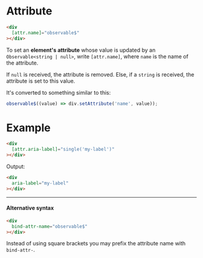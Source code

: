 # Attribute

```html
<div
  [attr.name]="observable$"
></div>
```

To set an **element's attribute** whose value is updated by an `Observable<string | null>`, write `[attr.name]`,
where `name` is the name of the attribute.

If `null` is received, the attribute is removed. Else, if a `string` is received, the attribute is set to this value.

It's converted to something similar to this:

```ts
observable$((value) => div.setAttribute('name', value));
```

# Example

```html
<div
  [attr.aria-label]="single('my-label')"
></div>
```

Output:

```html
<div
  aria-label="my-label"
></div>
```

---

#### Alternative syntax

```html
<div
  bind-attr-name="observable$"
></div>
```

Instead of using square brackets you may prefix the attribute name with `bind-attr-`.
